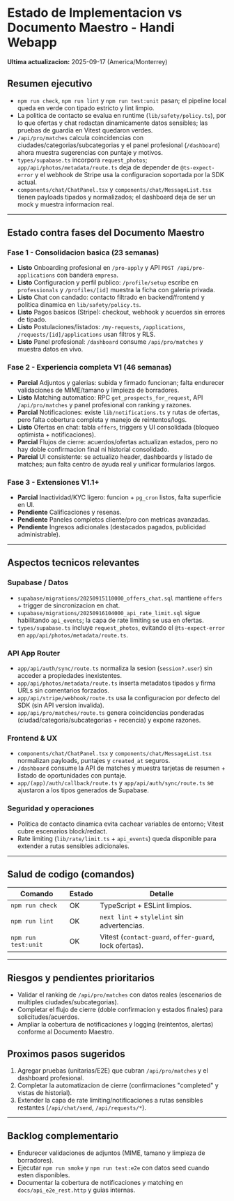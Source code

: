 ﻿# Estado de Implementacion vs Documento Maestro - Handi Webapp
<!-- Renombrado desde *_Handee_* a *_Handi_* -->

**Ultima actualizacion:** 2025-09-17 (America/Monterrey)

## Resumen ejecutivo
- `npm run check`, `npm run lint` y `npm run test:unit` pasan; el pipeline local queda en verde con tipado estricto y lint limpio.
- La politica de contacto se evalua en runtime (`lib/safety/policy.ts`), por lo que ofertas y chat redactan dinamicamente datos sensibles; las pruebas de guardia en Vitest quedaron verdes.
- `/api/pro/matches` calcula coincidencias con ciudades/categorias/subcategorias y el panel profesional (`/dashboard`) ahora muestra sugerencias con puntaje y motivos.
- `types/supabase.ts` incorpora `request_photos`; `app/api/photos/metadata/route.ts` deja de depender de `@ts-expect-error` y el webhook de Stripe usa la configuracion soportada por la SDK actual.
- `components/chat/ChatPanel.tsx` y `components/chat/MessageList.tsx` tienen payloads tipados y normalizados; el dashboard deja de ser un mock y muestra informacion real.

---

## Estado contra fases del Documento Maestro

### Fase 1 - Consolidacion basica (23 semanas)
- **Listo** Onboarding profesional en `/pro-apply` y API `POST /api/pro-applications` con bandera `empresa`.
- **Listo** Configuracion y perfil publico: `/profile/setup` escribe en `professionals` y `/profiles/[id]` muestra la ficha con galeria privada.
- **Listo** Chat con candado: contacto filtrado en backend/frontend y politica dinamica en `lib/safety/policy.ts`.
- **Listo** Pagos basicos (Stripe): checkout, webhook y acuerdos sin errores de tipado.
- **Listo** Postulaciones/listados: `/my-requests`, `/applications`, `/requests/[id]/applications` usan filtros y RLS.
- **Listo** Panel profesional: `/dashboard` consume `/api/pro/matches` y muestra datos en vivo.

### Fase 2 - Experiencia completa V1 (46 semanas)
- **Parcial** Adjuntos y galerias: subida y firmado funcionan; falta endurecer validaciones de MIME/tamano y limpieza de borradores.
- **Listo** Matching automatico: RPC `get_prospects_for_request`, API `/api/pro/matches` y panel profesional con ranking y razones.
- **Parcial** Notificaciones: existe `lib/notifications.ts` y rutas de ofertas, pero falta cobertura completa y manejo de reintentos/logs.
- **Listo** Ofertas en chat: tabla `offers`, triggers y UI consolidada (bloqueo optimista + notificaciones).
- **Parcial** Flujos de cierre: acuerdos/ofertas actualizan estados, pero no hay doble confirmacion final ni historial consolidado.
- **Parcial** UI consistente: se actualizo header, dashboards y listado de matches; aun falta centro de ayuda real y unificar formularios largos.

### Fase 3 - Extensiones V1.1+
- **Parcial** Inactividad/KYC ligero: funcion + `pg_cron` listos, falta superficie en UI.
- **Pendiente** Calificaciones y resenas.
- **Pendiente** Paneles completos cliente/pro con metricas avanzadas.
- **Pendiente** Ingresos adicionales (destacados pagados, publicidad administrable).

---

## Aspectos tecnicos relevantes

### Supabase / Datos
- `supabase/migrations/20250915110000_offers_chat.sql` mantiene `offers` + trigger de sincronizacion en chat.
- `supabase/migrations/20250916104000_api_rate_limit.sql` sigue habilitando `api_events`; la capa de rate limiting se usa en ofertas.
- `types/supabase.ts` incluye `request_photos`, evitando el `@ts-expect-error` en `app/api/photos/metadata/route.ts`.

### API App Router
- `app/api/auth/sync/route.ts` normaliza la sesion (`session?.user`) sin acceder a propiedades inexistentes.
- `app/api/photos/metadata/route.ts` inserta metadatos tipados y firma URLs sin comentarios forzados.
- `app/api/stripe/webhook/route.ts` usa la configuracion por defecto del SDK (sin API version invalida).
- `app/api/pro/matches/route.ts` genera coincidencias ponderadas (ciudad/categoria/subcategorias + recencia) y expone razones.

### Frontend & UX
- `components/chat/ChatPanel.tsx` y `components/chat/MessageList.tsx` normalizan payloads, puntajes y `created_at` seguros.
- `/dashboard` consume la API de matches y muestra tarjetas de resumen + listado de oportunidades con puntaje.
- `app/(app)/auth/callback/route.ts` y `app/api/auth/sync/route.ts` se ajustaron a los tipos generados de Supabase.

### Seguridad y operaciones
- Politica de contacto dinamica evita cachear variables de entorno; Vitest cubre escenarios block/redact.
- Rate limiting (`lib/rate/limit.ts` + `api_events`) queda disponible para extender a rutas sensibles adicionales.

---

## Salud de codigo (comandos)

| Comando            | Estado | Detalle                                               |
| ------------------ | ------ | ----------------------------------------------------- |
| `npm run check`    | OK     | TypeScript + ESLint limpios.                          |
| `npm run lint`     | OK     | `next lint` + `stylelint` sin advertencias.           |
| `npm run test:unit`| OK     | Vitest (`contact-guard`, `offer-guard`, lock ofertas).|

---

## Riesgos y pendientes prioritarios
- Validar el ranking de `/api/pro/matches` con datos reales (escenarios de multiples ciudades/subcategorias).
- Completar el flujo de cierre (doble confirmacion y estados finales) para solicitudes/acuerdos.
- Ampliar la cobertura de notificaciones y logging (reintentos, alertas) conforme al Documento Maestro.

## Proximos pasos sugeridos
1. Agregar pruebas (unitarias/E2E) que cubran `/api/pro/matches` y el dashboard profesional.
2. Completar la automatizacion de cierre (confirmaciones "completed" y vistas de historial).
3. Extender la capa de rate limiting/notificaciones a rutas sensibles restantes (`/api/chat/send`, `/api/requests/*`).

---

## Backlog complementario
- Endurecer validaciones de adjuntos (MIME, tamano y limpieza de borradores).
- Ejecutar `npm run smoke` y `npm run test:e2e` con datos seed cuando esten disponibles.
- Documentar la cobertura de notificaciones y matching en `docs/api_e2e_rest.http` y guias internas.
